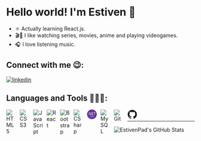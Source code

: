 # Hello world! I'm Estiven 👋 

- ⚛️ Actually learning React.js.
- 🎬👾 I like watching series, movies, anime and playing videogames.
- 🎧 I love listening music.

## Connect with me 😉:

[![linkedin](https://img.shields.io/badge/LinkedIn-0077B5?style=for-the-badge&logo=linkedin&logoColor=white)](https://linkedin.com/in/estivenpad)


## Languages and Tools 👨🏽‍💻:

<img align="left" alt="HTML5" width="26px" src="https://cdn.jsdelivr.net/gh/devicons/devicon/icons/html5/html5-original.svg" style="padding-right:10px;" />
<img align="left" alt="CSS3" width="26px" src="https://cdn.jsdelivr.net/gh/devicons/devicon/icons/css3/css3-original.svg" style="padding-right:10px;" />
<img align="left" alt="JavaScript" width="26px" src="https://cdn.jsdelivr.net/gh/devicons/devicon/icons/javascript/javascript-original.svg" style="padding-right:10px;"/>
<img align="left" alt="React" width="26px" src="https://cdn.jsdelivr.net/gh/devicons/devicon/icons/react/react-original.svg" style="padding-right:10px;" />
<img align="left" alt="Bootstrap" width="26px" src="https://cdn.jsdelivr.net/gh/devicons/devicon/icons/bootstrap/bootstrap-plain.svg" style="padding-right:10px;" />
<img align="left" alt="CSharp" width="26px" src="https://cdn.jsdelivr.net/gh/devicons/devicon/icons/csharp/csharp-original.svg" style="padding-right:10px;" />
<img align="left" alt="DotNet" width="26px" src="https://github.com/devicons/devicon/blob/v2.15.1/icons/dotnetcore/dotnetcore-original.svg" style="padding-right:10px;" />
<img align="left" alt="MySQL" width="26px" src="https://cdn.jsdelivr.net/gh/devicons/devicon/icons/mysql/mysql-original.svg" style="padding-right:10px;" />
<img align="left" alt="Git" width="26px" src="https://cdn.jsdelivr.net/gh/devicons/devicon/icons/git/git-original.svg" style="padding-right:10px;" />
<img align="left" alt="GitHub" width="26px" src="https://github.com/devicons/devicon/blob/v2.15.1/icons/github/github-original.svg" style="padding-right:10px;" />
<br/>

---

<img align="left" alt="EstivenPad's GitHub Stats" src="https://github-readme-stats.vercel.app/api?username=EstivenPad&show_icons=true&hide_border=false&theme=react" />
